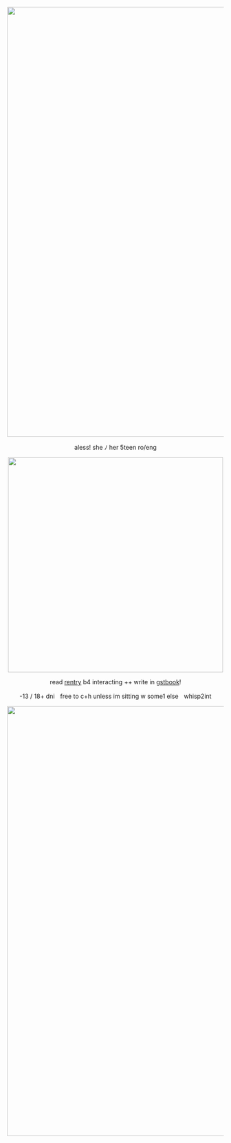 <p align="center"> <img width="1000" src="https://cdn.discordapp.com/attachments/914477228098732083/1159006694492356608/tumblr_2e939232f12bec48465972ed5db26c2b_e47e7999_540.png?ex=65e80619&is=65d59119&hm=19bb2de9c215fdefae076d8af4d566263eef112b428aa101804e6ce2cd346b4c&">
<p align="center"> aless! she ﾉ her 5teen ro/eng
<p align="center"> <img width="500" src="https://cdn.discordapp.com/attachments/675610269699014710/1210693274092961792/Untitled5_20240223225900.png?ex=65eb7cfa&is=65d907fa&hm=f02e312cfb690b96cee0c57efed87db024355d3894b83652e76c7cb99cdb8022&">

<div align="center"> 
  
  read [rentry](https://rentry.co/strchasm) b4 interacting ++ write in [gstbook](https://vmprism.123guestbook.com/#)!

  <div align="center"> 

  -13 / 18+ dniㅤfree to c+h unless im sitting w some1 elseㅤwhisp2int
  
<p align="center"> <img width="1000" src="https://cdn.discordapp.com/attachments/675610269699014710/1210680413639680030/AnyConv.com__black_divider.png?ex=65eb70ff&is=65d8fbff&hm=3eca54e8261f5818274151165dd009fb05ac155f1901aeb16ad56e25ab028113&">
